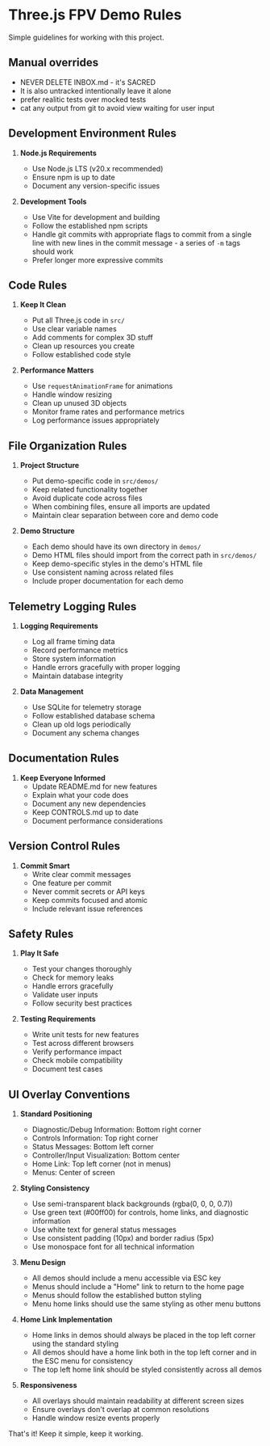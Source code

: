 # Three.js FPV Demo Rules

Simple guidelines for working with this project.

## Manual overrides
* NEVER DELETE INBOX.md - it's SACRED
* It is also untracked intentionally leave it alone
* prefer realitic tests over mocked tests
* cat any output from git to avoid view waiting for user input

## Development Environment Rules

1. **Node.js Requirements**
   - Use Node.js LTS (v20.x recommended)
   - Ensure npm is up to date
   - Document any version-specific issues

2. **Development Tools**
   - Use Vite for development and building
   - Follow the established npm scripts
   - Handle git commits with appropriate flags to commit from a single line with new lines in the commit message - a series of `-m` tags should work
   - Prefer longer more expressive commits

## Code Rules

1. **Keep It Clean**
   - Put all Three.js code in `src/`
   - Use clear variable names
   - Add comments for complex 3D stuff
   - Clean up resources you create
   - Follow established code style

2. **Performance Matters**
   - Use `requestAnimationFrame` for animations
   - Handle window resizing
   - Clean up unused 3D objects
   - Monitor frame rates and performance metrics
   - Log performance issues appropriately

## File Organization Rules

1. **Project Structure**
   - Put demo-specific code in `src/demos/`
   - Keep related functionality together
   - Avoid duplicate code across files
   - When combining files, ensure all imports are updated
   - Maintain clear separation between core and demo code

2. **Demo Structure**
   - Each demo should have its own directory in `demos/`
   - Demo HTML files should import from the correct path in `src/demos/`
   - Keep demo-specific styles in the demo's HTML file
   - Use consistent naming across related files
   - Include proper documentation for each demo

## Telemetry Logging Rules

1. **Logging Requirements**
   - Log all frame timing data
   - Record performance metrics
   - Store system information
   - Handle errors gracefully with proper logging
   - Maintain database integrity

2. **Data Management**
   - Use SQLite for telemetry storage
   - Follow established database schema
   - Clean up old logs periodically
   - Document any schema changes

## Documentation Rules

1. **Keep Everyone Informed**
   - Update README.md for new features
   - Explain what your code does
   - Document any new dependencies
   - Keep CONTROLS.md up to date
   - Document performance considerations

## Version Control Rules

1. **Commit Smart**
   - Write clear commit messages
   - One feature per commit
   - Never commit secrets or API keys
   - Keep commits focused and atomic
   - Include relevant issue references

## Safety Rules

1. **Play It Safe**
   - Test your changes thoroughly
   - Check for memory leaks
   - Handle errors gracefully
   - Validate user inputs
   - Follow security best practices

2. **Testing Requirements**
   - Write unit tests for new features
   - Test across different browsers
   - Verify performance impact
   - Check mobile compatibility
   - Document test cases

## UI Overlay Conventions

1. **Standard Positioning**
   - Diagnostic/Debug Information: Bottom right corner
   - Controls Information: Top right corner
   - Status Messages: Bottom left corner
   - Controller/Input Visualization: Bottom center
   - Home Link: Top left corner (not in menus)
   - Menus: Center of screen

2. **Styling Consistency**
   - Use semi-transparent black backgrounds (rgba(0, 0, 0, 0.7))
   - Use green text (#00ff00) for controls, home links, and diagnostic information
   - Use white text for general status messages
   - Use consistent padding (10px) and border radius (5px)
   - Use monospace font for all technical information

3. **Menu Design**
   - All demos should include a menu accessible via ESC key
   - Menus should include a "Home" link to return to the home page
   - Menus should follow the established button styling
   - Menu home links should use the same styling as other menu buttons

4. **Home Link Implementation**
   - Home links in demos should always be placed in the top left corner using the standard styling
   - All demos should have a home link both in the top left corner and in the ESC menu for consistency
   - The top left home link should be styled consistently across all demos

5. **Responsiveness**
   - All overlays should maintain readability at different screen sizes
   - Ensure overlays don't overlap at common resolutions
   - Handle window resize events properly

That's it! Keep it simple, keep it working. 
